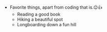 * Favorite things, apart from coding that is.:wink::+1:
  * Reading a good book
  * Hiking a beautiful spot
  * Longboarding down a fun hill
